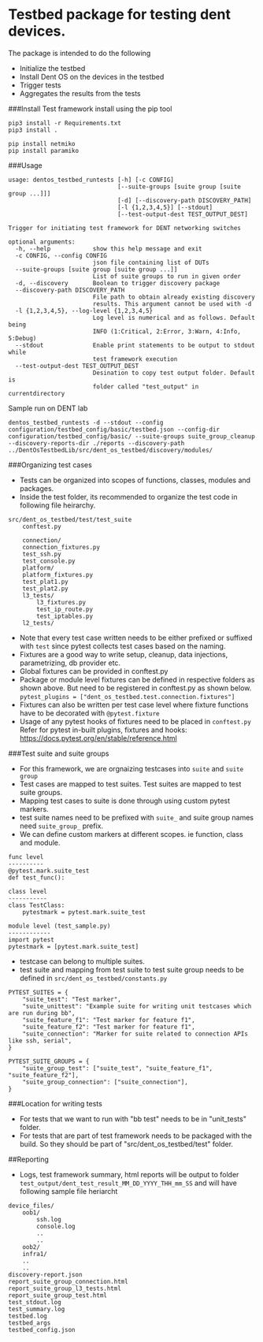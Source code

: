 # Testbed package for testing dent devices.

The package is intended to do the following

- Initialize the testbed
- Install Dent OS on the devices in the testbed
- Trigger tests
- Aggregates the results from the tests

###Install
Test framework install using the pip tool
```
pip3 install -r Requirements.txt
pip3 install .

pip install netmiko
pip install paramiko
```

###Usage
```
usage: dentos_testbed_runtests [-h] [-c CONFIG]
                               [--suite-groups [suite group [suite group ...]]]
                               [-d] [--discovery-path DISCOVERY_PATH]
                               [-l {1,2,3,4,5}] [--stdout]
                               [--test-output-dest TEST_OUTPUT_DEST]

Trigger for initiating test framework for DENT networking switches

optional arguments:
  -h, --help            show this help message and exit
  -c CONFIG, --config CONFIG
                        json file containing list of DUTs
  --suite-groups [suite group [suite group ...]]
                        List of suite groups to run in given order
  -d, --discovery       Boolean to trigger discovery package
  --discovery-path DISCOVERY_PATH
                        File path to obtain already existing discovery
                        results. This argument cannot be used with -d
  -l {1,2,3,4,5}, --log-level {1,2,3,4,5}
                        Log level is numerical and as follows. Default being
                        INFO (1:Critical, 2:Error, 3:Warn, 4:Info, 5:Debug)
  --stdout              Enable print statements to be output to stdout while
                        test framework execution
  --test-output-dest TEST_OUTPUT_DEST
                        Desination to copy test output folder. Default is
                        folder called "test_output" in currentdirectory
```

Sample run on DENT lab

```
dentos_testbed_runtests -d --stdout --config configuration/testbed_config/basic/testbed.json --config-dir configuration/testbed_config/basic/ --suite-groups suite_group_cleanup --discovery-reports-dir ./reports --discovery-path ../DentOsTestbedLib/src/dent_os_testbed/discovery/modules/
```

 ###Organizing test cases
 - Tests can be organized into scopes of functions, classes, modules and packages.
 - Inside the test folder, its recommended to organize the test code in following file heirarchy.
```
src/dent_os_testbed/test/test_suite
	conftest.py

	connection/
  	connection_fixtures.py
  	test_ssh.py
  	test_console.py
	platform/
  	platform_fixtures.py
  	test_plat1.py
  	test_plat2.py
	l3_tests/
		l3_fixtures.py
		test_ip_route.py
		test_iptables.py
	l2_tests/
```
 - Note  that every test case written needs to be either prefixed or suffixed with `test` since pytest collects test cases based on the naming.
 - Fixtures are a good way to write setup, cleanup, data injections, parametrizing, db provider etc.
 - Global fixtures can be provided in conftest.py
 - Package or module level fixtures can be defined in respective folders as shown above. But need to be registered in conftest.py as shown below.
   `pytest_plugins = ["dent_os_testbed.test.connection.fixtures"]`
 - Fixtures can also be written per test case level where fixture functions have to be decorated with `@pytest.fixture`
 - Usage of any pytest hooks of fixtures need to be placed in `conftest.py`
   Refer for pytest in-built plugins, fixtures and hooks: https://docs.pytest.org/en/stable/reference.html

###Test suite and suite groups
- For this framework, we are orgnaizing testcases into `suite` and `suite group`
- Test cases are mapped to test suites. Test suites are mapped to test suite groups.
- Mapping test cases to suite is done through using custom pytest markers.
- test suite names need to be prefixed with `suite_` and suite group names need `suite_group_` prefix.
- We can define custom markers at different scopes. ie function, class and module.

```
func level
----------
@pytest.mark.suite_test
def test_func():

class level
-----------
class TestClass:
    pytestmark = pytest.mark.suite_test

module level (test_sample.py)
------------
import pytest
pytestmark = [pytest.mark.suite_test]
```

- testcase can belong to multiple suites.
- test suite and mapping from test suite to test suite group needs to be defined in `src/dent_os_testbed/constants.py`

```
PYTEST_SUITES = {
    "suite_test": "Test marker",
    "suite_unittest": "Example suite for writing unit testcases which are run during bb",
    "suite_feature_f1": "Test marker for feature f1",
    "suite_feature_f2": "Test marker for feature f1",
    "suite_connection": "Marker for suite related to connection APIs like ssh, serial",
}

PYTEST_SUITE_GROUPS = {
    "suite_group_test": ["suite_test", "suite_feature_f1", "suite_feature_f2"],
    "suite_group_connection": ["suite_connection"],
}
```


###Location for writing tests
- For tests that we want to run with "bb test" needs to be in "unit_tests" folder.
- For tests that are part of test framework needs to be packaged with the build. So they should be part of "src/dent_os_testbed/test" folder.

##Reporting
- Logs, test framework summary, html reports will be output to folder `test_output/dent_test_result_MM_DD_YYYY_THH_mm_SS` and will have following sample file heriarcht
```
device_files/
	oob1/
		ssh.log
		console.log
		..
		..
	oob2/
	infra1/
	..
	..
discovery-report.json
report_suite_group_connection.html
report_suite_group_l3_tests.html
report_suite_group_test.html
test_stdout.log
test_summary.log
testbed.log
testbed_args
testbed_config.json
```
